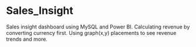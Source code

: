 # Sales_Insight
Sales insight dashboard using MySQL and Power BI. Calculating revenue by converting currency first. Using graph(x,y) placements to see revenue trends and more.
